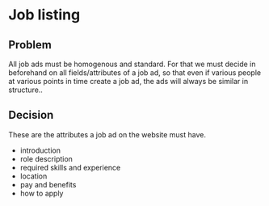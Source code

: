 # Job listing

## Problem

All job ads must be homogenous and standard. For that we must decide in beforehand on all fields/attributes of a job ad, so that even if various people at various points in time create a job ad, the ads will always be similar in structure..

## Decision

These are the attributes a job ad on the website must have.

* introduction
* role description
* required skills and experience
* location
* pay and benefits
* how to apply
